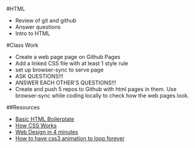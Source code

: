 #HTML
 - Review of git and github
 - Answer questions
 - Intro to HTML

#Class Work
 - Create a web page page on Github Pages
 - Add a linked CSS file with at least 1 style rule
 - set up browser-sync to serve page
 - ASK QUESTIONS!!!
 - ANSWER EACH OTHER'S QUESTIONS!!!
 - Create and push 5 repos to Github with html pages in them. Use browser-sync while coding locally to check how the web pages look.

##Resources
* [Basic HTML Boilerplate](https://gist.github.com/StefanoDeVuono/9adcb9e2e4950c7e48e82dbbc70f84de)
* [How CSS Works](https://developer.mozilla.org/en-US/docs/Learn/CSS/Introduction_to_CSS/How_CSS_works)
* [Web Design in 4 minutes](http://jgthms.com/web-design-in-4-minutes/)
* [How to have css3 animation to loop forever](http://stackoverflow.com/questions/23458640/how-to-have-css3-animation-to-loop-forever)
